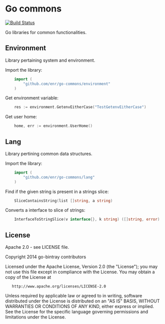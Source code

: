 Go commons
==========

[![Build Status](https://travis-ci.org/enr/go-commons.png?branch=master)](https://travis-ci.org/enr/go-commons)

Go libraries for common functionalities.

Environment
-----------

Library pertaining system and environment.

Import the library:

```Go
    import (
        "github.com/enr/go-commons/environment"
    )
```

Get environment variable:

```Go
    res := environment.GetenvEitherCase("TestGetenvEitherCase")

```

Get user home:

```Go
    home, err := environment.UserHome()

```

Lang
----

Library pertining common data structures.

Import the library:

```Go
    import (
        "github.com/enr/go-commons/lang"
    )
```

Find if the given string is present in a strings slice:

```Go
    SliceContainsString(list []string, a string)

```

Converts a interface to slice of strings:

```Go
    InterfaceToStringSlice(v interface{}, k string) ([]string, error) 

```


License
-------

Apache 2.0 - see LICENSE file.

   Copyright 2014 go-bintray contributors

   Licensed under the Apache License, Version 2.0 (the "License");
   you may not use this file except in compliance with the License.
   You may obtain a copy of the License at

       http://www.apache.org/licenses/LICENSE-2.0

   Unless required by applicable law or agreed to in writing, software
   distributed under the License is distributed on an "AS IS" BASIS,
   WITHOUT WARRANTIES OR CONDITIONS OF ANY KIND, either express or implied.
   See the License for the specific language governing permissions and
   limitations under the License.
